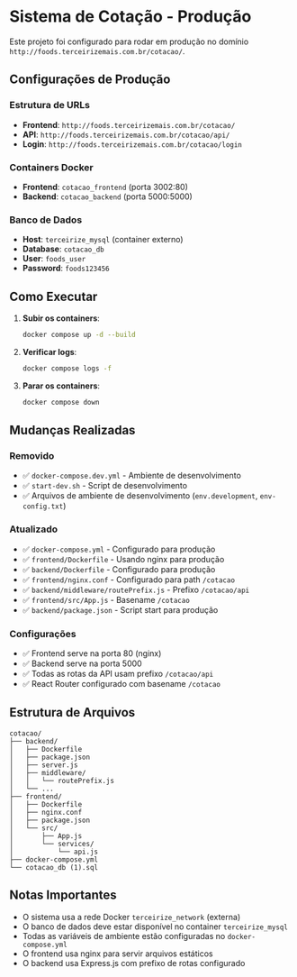 # Sistema de Cotação - Produção

Este projeto foi configurado para rodar em produção no domínio `http://foods.terceirizemais.com.br/cotacao/`.

## Configurações de Produção

### Estrutura de URLs
- **Frontend**: `http://foods.terceirizemais.com.br/cotacao/`
- **API**: `http://foods.terceirizemais.com.br/cotacao/api/`
- **Login**: `http://foods.terceirizemais.com.br/cotacao/login`

### Containers Docker
- **Frontend**: `cotacao_frontend` (porta 3002:80)
- **Backend**: `cotacao_backend` (porta 5000:5000)

### Banco de Dados
- **Host**: `terceirize_mysql` (container externo)
- **Database**: `cotacao_db`
- **User**: `foods_user`
- **Password**: `foods123456`

## Como Executar

1. **Subir os containers**:
   ```bash
   docker compose up -d --build
   ```

2. **Verificar logs**:
   ```bash
   docker compose logs -f
   ```

3. **Parar os containers**:
   ```bash
   docker compose down
   ```

## Mudanças Realizadas

### Removido
- ✅ `docker-compose.dev.yml` - Ambiente de desenvolvimento
- ✅ `start-dev.sh` - Script de desenvolvimento
- ✅ Arquivos de ambiente de desenvolvimento (`env.development`, `env-config.txt`)

### Atualizado
- ✅ `docker-compose.yml` - Configurado para produção
- ✅ `frontend/Dockerfile` - Usando nginx para produção
- ✅ `backend/Dockerfile` - Configurado para produção
- ✅ `frontend/nginx.conf` - Configurado para path `/cotacao`
- ✅ `backend/middleware/routePrefix.js` - Prefixo `/cotacao/api`
- ✅ `frontend/src/App.js` - Basename `/cotacao`
- ✅ `backend/package.json` - Script start para produção

### Configurações
- ✅ Frontend serve na porta 80 (nginx)
- ✅ Backend serve na porta 5000
- ✅ Todas as rotas da API usam prefixo `/cotacao/api`
- ✅ React Router configurado com basename `/cotacao`

## Estrutura de Arquivos

```
cotacao/
├── backend/
│   ├── Dockerfile
│   ├── package.json
│   ├── server.js
│   ├── middleware/
│   │   └── routePrefix.js
│   └── ...
├── frontend/
│   ├── Dockerfile
│   ├── nginx.conf
│   ├── package.json
│   └── src/
│       ├── App.js
│       └── services/
│           └── api.js
├── docker-compose.yml
└── cotacao_db (1).sql
```

## Notas Importantes

- O sistema usa a rede Docker `terceirize_network` (externa)
- O banco de dados deve estar disponível no container `terceirize_mysql`
- Todas as variáveis de ambiente estão configuradas no `docker-compose.yml`
- O frontend usa nginx para servir arquivos estáticos
- O backend usa Express.js com prefixo de rotas configurado
